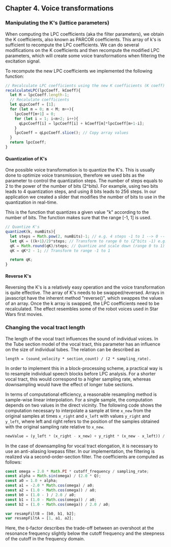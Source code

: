 ## Chapter 4. Voice transformations

### Manipulating the K's (lattice parameters)
When computing the LPC coefficients (aka the filter parameters), we obtain the K coefficients, also known as PARCOR coefficients. This array of k's is sufficient to recompute the LPC coefficients. We can do several modifications on the K coefficients and then recompute the modified LPC parameters, which will create some voice transformations when filtering the excitation signal.

To recompute the new LPC coefficients we implemented the following function:

```javascript
// Recalculate LPC coefficients using the new K coefficients (K coeff)
recalculateLPC(lpcCoeff, kCoeff){
  let M = lpcCoeff.length-1;
  // Recalulate coefficients
  let qLpcCoeff = [1];
  for (let m = 0; m < M; m++){
    lpcCoeff[m+1] = 0;
    for (let i = 1; i<m+2; i++){
      qLpcCoeff[i] = lpcCoeff[i] + kCoeff[m]*lpcCoeff[m+1-i];
    }
    lpcCoeff = qLpcCoeff.slice(); // Copy array values
  }
  return lpcCoeff;
}

```

#### Quantization of K's
One possible voice transformation is to quantize the K's. This is usually done to optimize voice transmission, therefore we used bits as the parameter to control the quantization steps. The number of steps equals to 2 to the power of the number of bits (2^bits). For example, using two bits leads to 4 quantization steps, and using 8 bits leads to 256 steps. In our application we created a slider that modifies the number of bits to use in the quantization in real-time.

This is the function that quantizes a given value "k" according to the number of bits. The function makes sure that the range [-1, 1] is used.

```javascript
// Quantize K's
quantizeK(k, numBits){
  let steps = Math.pow(2, numBits)-1; // e.g. 4 steps -1 to 1 --> 0 -- 1 * 3
  let qK = ((k+1)/2)*steps; // Transform to range 0 to (2^bits -1) e.g. 0 -- 3
  qK = Math.round(qK)/steps; // Quantize and scale down (range 0 to 1) e.g. (0 1 2 3 )/3 = 0 to 1
  qK = qK*2 - 1; // Transform to range -1 to 1

  return qK;
}

```


#### Reverse K's
Reversing the K's is a relatively easy operation and the voice transformation is quite effective. The array of K's needs to be swapped/reversed. Arrays in javascript have the inherent method "reverse()", which swappes the values of an array. Once the k array is swapped, the LPC coefficients need to be recalculated. The effect resembles some of the robot voices used in Star Wars first movies.


### Changing the vocal tract length
The length of the vocal tract influences the sound of individual voices. In the Tube section model of the vocal tract, this parameter has an influence on the size of individual tubes. The relation can be described as
```
length = (sound_velocity * section_count) / (2 * sampling_rate).
```
In order to implement this in a block-processing scheme, a practical way is to resample individual speech blocks before LPC analysis. For a shorter vocal tract, this would correspond to a higher sampling rate, whereas downsampling would have the effect of longer tube sections.

In terms of computational efficiency, a reasonable resampling method is sample-wise linear interpolation. For a single sample, the computation depends on two values in the direct vicinity.
The following code shows the computation necessary to interpolate a sample at time `x_new` from the original samples at times `x_right` and `x_left` with values `y_right` and `y_left`, where left and right refers to the position of the samples obtained with the original sampling rate relative to `x_new`.
```javascript
newValue = (y_left * (x_right - x_new) + y_right * (x_new - x_left)) / (x_right - x_left);
```
In the case of downsampling for vocal tract elongation, it is necessary to use an anti-aliasing lowpass filter. In our implementation, the filtering is realized via a second-order-section filter. The coefficients are computed as follows:
```javascript
const omega = 2.0 * Math.PI * cutoff_frequency / sampling_rate;
const alpha = Math.sin(omega) / (2.0 * Q);
const a0 = 1.0 + alpha;
const a1 = -2.0 * Math.cos(omega) / a0;
const a2 = (1.0 - Math.cos(omega)) / a0;
const b0 = (1.0 - ) / 2.0 / a0;
const b1 = (1.0 - Math.cos(omega)) / a0;
const b2 = (1.0 - Math.cos(omega)) / 2.0 / a0;

var resampFiltB = [b0, b1, b2];
var resampFiltA = [1, a1, a2];
```
Here, the `Q`-factor describes the trade-off between an overshoot at the resonance frequency slightly below the cutoff frequency and the steepness of the cutoff in the frequency domain.